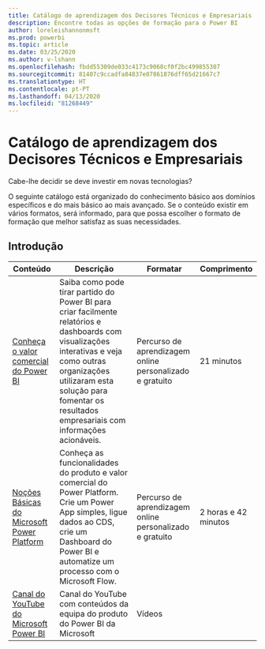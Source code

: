 ```yaml
---
title: Catálogo de aprendizagem dos Decisores Técnicos e Empresariais
description: Encontre todas as opções de formação para o Power BI
author: loreleishannonmsft
ms.prod: powerbi
ms.topic: article
ms.date: 03/25/2020
ms.author: v-lshann
ms.openlocfilehash: fbdd55309de033c4173c9068cf0f2bc499855307
ms.sourcegitcommit: 81407c9ccadfa84837e07861876dff65d21667c7
ms.translationtype: HT
ms.contentlocale: pt-PT
ms.lasthandoff: 04/13/2020
ms.locfileid: "81268449"
---
```

# <a name="business-and-technical-decision-makers-learning-catalog"></a>Catálogo de aprendizagem dos Decisores Técnicos e Empresariais

Cabe-lhe decidir se deve investir em novas tecnologias? 

O seguinte catálogo está organizado do conhecimento básico aos domínios específicos e do mais básico ao mais avançado. Se o conteúdo existir em vários formatos, será informado, para que possa escolher o formato de formação que melhor satisfaz as suas necessidades. 

## <a name="get-started"></a>Introdução<a name="get-started"></a>
| Conteúdo  | Descrição  | Formatar  | Comprimento     |
|---------------------------------------------------------------------------------------------------------------|------------------------------------------------------------------------------------------------------------------------------------------------------------------------------------------------------------------------|---------------------------------------|------------|
| [Conheça o valor comercial do Power BI](https://docs.microsoft.com/learn/modules/introduction-power-bi/) | Saiba como pode tirar partido do Power BI para criar facilmente relatórios e dashboards com visualizações interativas e veja como outras organizações utilizaram esta solução para fomentar os resultados empresariais com informações acionáveis. | Percurso de aprendizagem online personalizado e gratuito | 21 minutos |
| [Noções Básicas do Microsoft Power Platform](https://docs.microsoft.com/learn/paths/power-plat-fundamentals/)      | Conheça as funcionalidades do produto e valor comercial do Power Platform. Crie um Power App simples, ligue dados ao CDS, crie um Dashboard do Power BI e automatize um processo com o Microsoft Flow.                          | Percurso de aprendizagem online personalizado e gratuito | 2 horas e 42 minutos  |
| [Canal do YouTube do Microsoft Power BI](https://www.youtube.com/user/mspowerbi/videos)  | Canal do YouTube com conteúdos da equipa do produto do Power BI da Microsoft  | Vídeos   |            |
